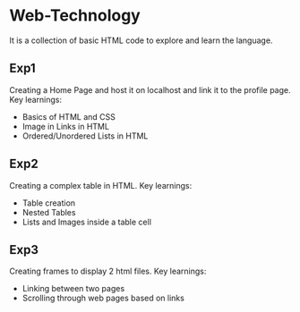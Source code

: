 # Web-Technology
It is a collection of basic HTML code to explore and learn the language.

## Exp1
Creating a Home Page and host it on localhost and link it to the profile page.
Key learnings:
- Basics of HTML and CSS
- Image in Links in HTML
- Ordered/Unordered Lists in HTML

## Exp2
Creating a complex table in HTML.
Key learnings:
- Table creation
- Nested Tables
- Lists and Images inside a table cell

## Exp3
Creating frames to display 2 html files.
Key learnings:
- Linking between two pages
- Scrolling through web pages based on links